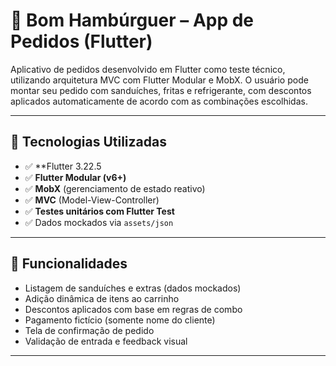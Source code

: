 # 🍔 Bom Hambúrguer – App de Pedidos (Flutter)

Aplicativo de pedidos desenvolvido em Flutter como teste técnico, utilizando arquitetura MVC com Flutter Modular e MobX. O usuário pode montar seu pedido com sanduíches, fritas e refrigerante, com descontos aplicados automaticamente de acordo com as combinações escolhidas.

---

## 🚀 Tecnologias Utilizadas

- ✅ **Flutter 3.22.5
- ✅ **Flutter Modular (v6+)**
- ✅ **MobX** (gerenciamento de estado reativo)
- ✅ **MVC** (Model-View-Controller)
- ✅ **Testes unitários com Flutter Test**
- ✅ Dados mockados via `assets/json`

---

## 📱 Funcionalidades

- Listagem de sanduíches e extras (dados mockados)
- Adição dinâmica de itens ao carrinho
- Descontos aplicados com base em regras de combo
- Pagamento fictício (somente nome do cliente)
- Tela de confirmação de pedido
- Validação de entrada e feedback visual

---

